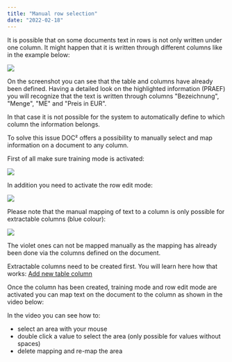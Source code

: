 ```yaml
---
title: "Manual row selection"
date: "2022-02-18"
---
```


It is possible that on some documents text in rows is not only written under one column. It might happen that it is written through different columns like in the example below:

![](/_images/doc2/image-10-1024x606.png)

On the screenshot you can see that the table and columns have already been defined. Having a detailed look on the highlighted information (PRAEF) you will recognize that the text is written through columns "Bezeichnung", "Menge", "ME" and "Preis in EUR".

In that case it is not possible for the system to automatically define to which column the information belongs.

To solve this issue DOC² offers a possibility to manually select and map information on a document to any column.

First of all make sure training mode is activated:

![](/_images/doc2/image-11.png)

In addition you need to activate the row edit mode:

![](/_images/doc2/image-13-1024x314.png)

Please note that the manual mapping of text to a column is only possible for extractable columns (blue colour):

![](/_images/doc2/image-14-1024x669.png)

The violet ones can not be mapped manually as the mapping has already been done via the columns defined on the document.

Extractable columns need to be created first. You will learn here how that works: [Add new table column](/doc2/doc2app/table-train/training-of-table-extraction/add-new-table-column/)

Once the column has been created, training mode and row edit mode are activated you can map text on the document to the column as shown in the video below:

In the video you can see how to:

- select an area with your mouse
- double click a value to select the area (only possible for values without spaces)
- delete mapping and re-map the area
